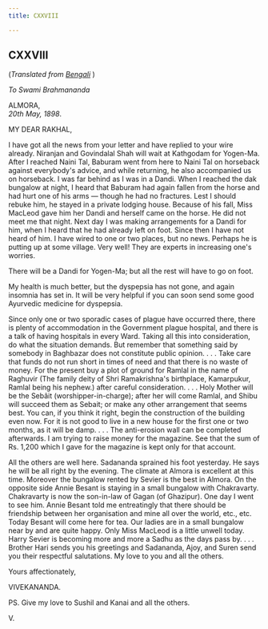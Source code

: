 ```yaml
---
title: CXXVIII

---
```





  

  


## CXXVIII

(*Translated from [Bengali](b8403e8128.pdf)* )

*To Swami Brahmananda*

ALMORA,  
*20th May, 1898*.

MY DEAR RAKHAL,

I have got all the news from your letter and have replied to your wire
already. Niranjan and Govindalal Shah will wait at Kathgodam for
Yogen-Ma. After I reached Naini Tal, Baburam went from here to Naini Tal
on horseback against everybody's advice, and while returning, he also
accompanied us on horseback. I was far behind as I was in a Dandi. When
I reached the dak bungalow at night, I heard that Baburam had again
fallen from the horse and had hurt one of his arms — though he had no
fractures. Lest I should rebuke him, he stayed in a private lodging
house. Because of his fall, Miss MacLeod gave him her Dandi and herself
came on the horse. He did not meet me that night. Next day I was making
arrangements for a Dandi for him, when I heard that he had already left
on foot. Since then I have not heard of him. I have wired to one or two
places, but no news. Perhaps he is putting up at some village. Very
well! They are experts in increasing one's worries.

There will be a Dandi for Yogen-Ma; but all the rest will have to go on
foot.

My health is much better, but the dyspepsia has not gone, and again
insomnia has set in. It will be very helpful if you can soon send some
good Ayurvedic medicine for dyspepsia.

Since only one or two sporadic cases of plague have occurred there,
there is plenty of accommodation in the Government plague hospital, and
there is a talk of having hospitals in every Ward. Taking all this into
consideration, do what the situation demands. But remember that
something said by somebody in Baghbazar does not constitute public
opinion. . . . Take care that funds do not run short in times of need
and that there is no waste of money. For the present buy a plot of
ground for Ramlal in the name of Raghuvir (The family deity of Shri
Ramakrishna's birthplace, Kamarpukur, Ramlal being his nephew.) after
careful consideration. . . . Holy Mother will be the Sebâit
(worshipper-in-charge); after her will come Ramlal, and Shibu will
succeed them as Sebait; or make any other arrangement that seems best.
You can, if you think it right, begin the construction of the building
even now. For it is not good to live in a new house for the first one or
two months, as it will be damp. . . . The anti-erosion wall can be
completed afterwards. I am trying to raise money for the magazine. See
that the sum of Rs. 1,200 which I gave for the magazine is kept only for
that account.

All the others are well here. Sadananda sprained his foot yesterday. He
says he will be all right by the evening. The climate at Almora is
excellent at this time. Moreover the bungalow rented by Sevier is the
best in Almora. On the opposite side Annie Besant is staying in a small
bungalow with Chakravarty. Chakravarty is now the son-in-law of Gagan
(of Ghazipur). One day I went to see him. Annie Besant told me
entreatingly that there should be friendship between her organisation
and mine all over the world, etc., etc. Today Besant will come here for
tea. Our ladies are in a small bungalow near by and are quite happy.
Only Miss MacLeod is a little unwell today. Harry Sevier is becoming
more and more a Sadhu as the days pass by. . . . Brother Hari sends you
his greetings and Sadananda, Ajoy, and Suren send you their respectful
salutations. My love to you and all the others. 

Yours affectionately,

VIVEKANANDA.

  
PS. Give my love to Sushil and Kanai and all the others.

V.


